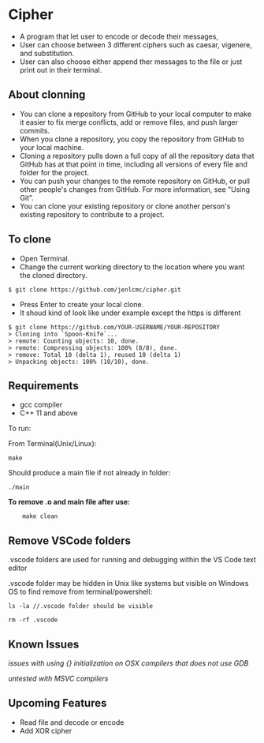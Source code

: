 # Cipher

- A program that let user to encode or decode their messages,
- User can choose between 3 different ciphers such as caesar, vigenere, and substitution.
- User can also choose either append ther messages to the file or just print out in their terminal.

## About clonning

- You can clone a repository from GitHub to your local computer to make it easier to fix merge conflicts, add or remove files, and push larger commits. 
- When you clone a repository, you copy the repository from GitHub to your local machine.
- Cloning a repository pulls down a full copy of all the repository data that GitHub has at that point in time, including all versions of every file and folder for the project. 
- You can push your changes to the remote repository on GitHub, or pull other people's changes from GitHub. For more information, see "Using Git".
- You can clone your existing repository or clone another person's existing repository to contribute to a project.

## To clone 

- Open Terminal.
- Change the current working directory to the location where you want the cloned directory.

```
$ git clone https://github.com/jenlcmc/cipher.git
```

- Press Enter to create your local clone.
- It shoud kind of look like under example except the https is different

```
$ git clone https://github.com/YOUR-USERNAME/YOUR-REPOSITORY
> Cloning into `Spoon-Knife`...
> remote: Counting objects: 10, done.
> remote: Compressing objects: 100% (8/8), done.
> remove: Total 10 (delta 1), reused 10 (delta 1)
> Unpacking objects: 100% (10/10), done.
```

## Requirements 

- gcc compiler
- C++ 11 and above

To run: 

From Terminal(Unix/Linux):
    
    make

Should produce a main file if not already in folder:

    ./main

**To remove .o and main file after use:**
```
    make clean
```
## Remove VSCode folders

.vscode folders are used for running and debugging within the VS Code text editor

.vscode folder may be hidden in Unix like systems but visible on Windows OS to find remove from terminal/powershell:

    ls -la //.vscode folder should be visible
   
    rm -rf .vscode

## Known Issues

_issues with using {} initialization on OSX compilers that does not use GDB_

_untested with MSVC compilers_

## Upcoming Features
- Read file and decode or encode
- Add XOR cipher 
